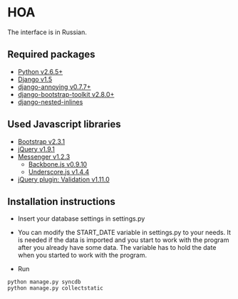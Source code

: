 # HOA

The interface is in Russian.

## Required packages

* [Python v2.6.5+](http://www.python.org)
* [Django v1.5](http://djangoproject.com)
* [django-annoying v0.7.7+](https://github.com/skorokithakis/django-annoying)
* [django-bootstrap-toolkit v2.8.0+](https://github.com/dyve/django-bootstrap-toolkit)
* [django-nested-inlines](https://github.com/Soaa-/django-nested-inlines)

## Used Javascript libraries
* [Bootstrap v2.3.1](http://twitter.github.com/bootstrap/)
* [jQuery v1.9.1](http://jquery.com/)
* [Messenger v1.2.3](http://github.hubspot.com/messenger/)
    * [Backbone.js v0.9.10](http://backbonejs.org/)
    * [Underscore.js v1.4.4](http://underscorejs.org/)
* [jQuery plugin: Validation v1.11.0](http://bassistance.de/jquery-plugins/jquery-plugin-validation/)

## Installation instructions

* Insert your database settings in settings.py
* You can modify the START_DATE variable in settings.py to your needs. It is needed if the data is imported and you start to work with the program after you already have some data. The variable has to hold the date when you started to work with the program.

* Run
```
python manage.py syncdb
python manage.py collectstatic
```
